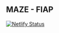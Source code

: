 ## MAZE - FIAP

[![Netlify Status](https://api.netlify.com/api/v1/badges/4b00aa2b-9448-4506-a46e-b329915fa38e/deploy-status)](https://app.netlify.com/sites/maze-fiap/deploys)
